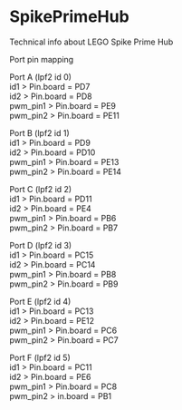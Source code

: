 # SpikePrimeHub
Technical info about LEGO Spike Prime Hub

Port pin mapping

Port A (lpf2 id 0)  
id1 > Pin.board = PD7  
id2 > Pin.board = PD8  
pwm_pin1 > Pin.board = PE9  
pwm_pin2 > Pin.board = PE11  

Port B (lpf2 id 1)  
id1 > Pin.board = PD9    
id2 > Pin.board = PD10  
pwm_pin1 > Pin.board = PE13  
pwm_pin2 > Pin.board = PE14  

Port C (lpf2 id 2)  
id1 > Pin.board = PD11  
id2 > Pin.board = PE4   
pwm_pin1 > Pin.board = PB6  
pwm_pin2 > Pin.board = PB7  

Port D (lpf2 id 3)  
id1 > Pin.board = PC15  
id2 > Pin.board = PC14  
pwm_pin1 > Pin.board = PB8  
pwm_pin2 > Pin.board = PB9  

Port E (lpf2 id 4)  
id1 > Pin.board = PC13  
id2 > Pin.board = PE12  
pwm_pin1 > Pin.board = PC6  
pwm_pin2 > Pin.board = PC7  

Port F (lpf2 id 5)  
id1 > Pin.board = PC11  
id2 > Pin.board = PE6  
pwm_pin1 > Pin.board = PC8  
pwm_pin2 > in.board = PB1  
